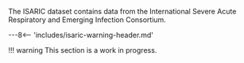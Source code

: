 The ISARIC dataset contains data from the International Severe Acute Respiratory and Emerging Infection Consortium.

---8<-- 'includes/isaric-warning-header.md'

!!! warning
    This section is a work in progress.
